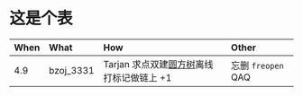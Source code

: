 # 这是个表

| When | What | How | Other |
|:-----|:-----|:----|:----|
| 4.9 | bzoj_3331 | Tarjan 求点双建[圆方树](http://immortalco.blog.uoj.ac/blog/1955)离线打标记做链上 +1 | 忘删 `freopen` QAQ |
